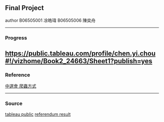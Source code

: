 ## Final Project 
author 
B06505001 凃皓瑋
B06505006 陳奕舟

---
### Progress
https://public.tableau.com/profile/chen.yi.chou#!/vizhome/Book2_24663/Sheet1?publish=yes
---
### Reference
[中選會 爬蟲方式](https://www.youtube.com/watch?v=pADAYCJ707E)

---
### Source
[tableau public](https://public.tableau.com/en-us/s/)
[referendum result](https://github.com/g0v/referendum_report)
